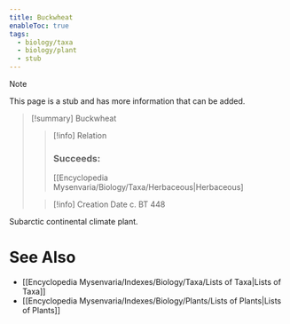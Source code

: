 ```yaml
---
title: Buckwheat
enableToc: true
tags:
  - biology/taxa
  - biology/plant
  - stub
---
```


> [!note]
> This page is a stub and has more information that can be added.

> [!summary] Buckwheat
> > [!info] Relation
> > ### Succeeds:
> > [[Encyclopedia Mysenvaria/Biology/Taxa/Herbaceous|Herbaceous]
>
> > [!info] Creation Date
> > c. BT 448

Subarctic continental climate plant.

# See Also
- [[Encyclopedia Mysenvaria/Indexes/Biology/Taxa/Lists of Taxa|Lists of Taxa]]
- [[Encyclopedia Mysenvaria/Indexes/Biology/Plants/Lists of Plants|Lists of Plants]]
